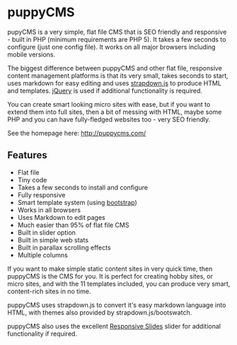 # puppyCMS
pupyCMS is a very simple, flat file CMS that is SEO friendly and responsive - built in PHP (minimum requirements are PHP 5). It takes a few seconds to configure (just one config file). It works on all major browsers including mobile versions.

The biggest difference between puppyCMS and other flat file, responsive content management platforms is that its very small, takes seconds to start, uses markdown for easy editing and uses [strapdown.js](http://strapdownjs.com) to produce HTML and templates. [jQuery](http://jquery.com) is used if additional functionality is required.

You can create smart looking micro sites with ease, but if you want to extend them into full sites, then a bit of messing with HTML, maybe some PHP and you can have fully-fledged websites too - very SEO friendly.

See the homepage here: http://puppycms.com/

## Features

* Flat file
* Tiny code
* Takes a few seconds to install and configure
* Fully responsive
* Smart template system (using [bootstrap](http://getbootstrap.com/))
* Works in all browsers
* Uses Markdown to edit pages
* Much easier than 95% of flat file CMS
* Built in slider option
* Built in simple web stats
* Built in parallax scrolling effects
* Multiple columns

If you want to make simple static content sites in very quick time, then puppyCMS is the CMS for you. It is perfect for creating hobby sites, or micro sites, and with the 11 templates included, you can produce very smart, content-rich sites in no time.

puppyCMS uses strapdown.js to convert it's easy markdown language into HTML, with themes also provided by strapdown.js/bootswatch.

puppyCMS also uses the excellent [Responsive Slides](https://github.com/viljamis/ResponsiveSlides.js) slider for additional functionality if required.
